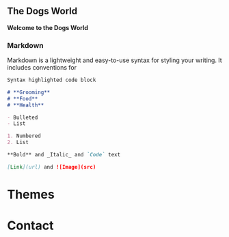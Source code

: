 ## The Dogs World

**Welcome to the Dogs World**


### Markdown

Markdown is a lightweight and easy-to-use syntax for styling your writing. It includes conventions for

```markdown
Syntax highlighted code block

# **Grooming**
# **Food**
# **Health**

- Bulleted
- List

1. Numbered
2. List

**Bold** and _Italic_ and `Code` text

[Link](url) and ![Image](src)

```



# Themes


# Contact


